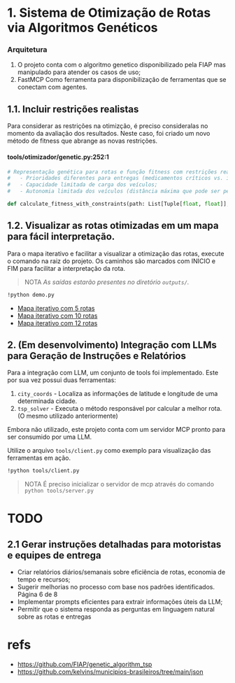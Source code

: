 # 1. Sistema de Otimização de Rotas via Algoritmos Genéticos

### Arquitetura
1. O projeto conta com o algoritmo genetico disponibilizado pela FIAP mas manipulado para atender os casos de uso;
2. FastMCP Como ferramenta para disponibilização de ferramentas que se conectam com agentes.

## 1.1. Incluir restrições realistas
Para considerar as restrições na otimizção, é preciso consideralas no momento da avaliação dos resultados. Neste caso, foi criado um novo método de fitness que abrange as novas restrições.

#### tools/otimizador/genetic.py:252:1
```py
# Representação genética para rotas e função fitness com restrições realistas
#   - Prioridades diferentes para entregas (medicamentos críticos vs. insumos regulares);
#   - Capacidade limitada de carga dos veículos;
#   - Autonomia limitada dos veículos (distância máxima que pode ser percorrida);

def calculate_fitness_with_constraints(path: List[Tuple[float, float]], priorities: List[int], vehicle_capacity: int, max_distance: float) -> float: 
```

## 1.2. Visualizar as rotas otimizadas em um mapa para fácil interpretação.

Para o mapa iterativo e facilitar a visualizar a otimização das rotas, execute o comando na raiz do projeto. Os caminhos são marcados com INICIO e FIM para facilitar a interpretação da rota.

>NOTA <i>As saídas estarão presentes no diretório `outputs/`.</i>
```bash
!python demo.py
```

- [Mapa iterativo com 5 rotas](/outputs/best_route_5.html)
- [Mapa iterativo com 10 rotas](/outputs/best_route_5.html)
- [Mapa iterativo com 12 rotas](/outputs/best_route_5.html)

## 2. (Em desenvolvimento) Integração com LLMs para Geração de Instruções e Relatórios

Para a integração com LLM, um conjunto de tools foi implementado. Este por sua vez possui duas ferramentas:
1. `city_coords` - Localiza as informações de latitude e longitude de uma determinada cidade.
2. `tsp_solver` - Executa o método responsável por calcular a melhor rota. (O mesmo utilizado anteriormente)

Embora não utilizado, este projeto conta com um servidor MCP pronto para ser consumido por uma LLM.

Utilize o arquivo `tools/client.py` como exemplo para visualização das ferramentas em ação.  
```sh
!python tools/client.py 
```


> NOTA É preciso inicializar o servidor de mcp através do comando `python tools/server.py`

# TODO

## 2.1 Gerar instruções detalhadas para motoristas e equipes de entrega

- Criar relatórios diários/semanais sobre eficiência de rotas,
economia de tempo e recursos;
- Sugerir melhorias no processo com base nos padrões identificados.
Página 6 de 8
- Implementar prompts eficientes para extrair informações úteis da
LLM;
- Permitir que o sistema responda as perguntas em linguagem natural
sobre as rotas e entregas

# refs
- https://github.com/FIAP/genetic_algorithm_tsp
- https://github.com/kelvins/municipios-brasileiros/tree/main/json
